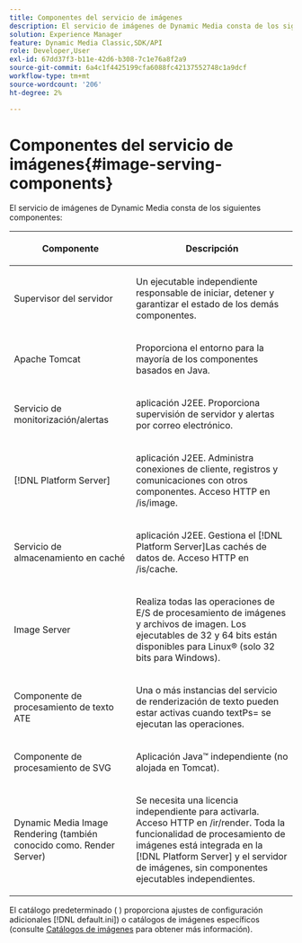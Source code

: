 ```yaml
---
title: Componentes del servicio de imágenes
description: El servicio de imágenes de Dynamic Media consta de los siguientes componentes.
solution: Experience Manager
feature: Dynamic Media Classic,SDK/API
role: Developer,User
exl-id: 67dd37f3-b11e-42d6-b308-7c1e76a8f2a9
source-git-commit: 6a4c1f4425199cfa6088fc42137552748c1a9dcf
workflow-type: tm+mt
source-wordcount: '206'
ht-degree: 2%

---
```


# Componentes del servicio de imágenes{#image-serving-components}

El servicio de imágenes de Dynamic Media consta de los siguientes componentes:

<table id="table_534AF33FE5C4453EACAE0DF35E8E3B63"> 
 <thead> 
  <tr> 
   <th colname="col1" class="entry"> <p>Componente </p> </th> 
   <th colname="col2" class="entry"> <p>Descripción </p> </th> 
  </tr>
 </thead>
 <tbody> 
  <tr> 
   <td colname="col1"> <p>Supervisor del servidor </p> </td> 
   <td colname="col2"> <p>Un ejecutable independiente responsable de iniciar, detener y garantizar el estado de los demás componentes. </p> </td> 
  </tr> 
  <tr> 
   <td colname="col1"> <p>Apache Tomcat </p> </td> 
   <td colname="col2"> <p>Proporciona el entorno para la mayoría de los componentes basados en Java. </p> </td> 
  </tr> 
  <tr> 
   <td colname="col1"> <p>Servicio de monitorización/alertas </p> </td> 
   <td colname="col2"> <p>aplicación J2EE. Proporciona supervisión de servidor y alertas por correo electrónico. </p> </td> 
  </tr> 
  <tr> 
   <td colname="col1"> <p>[!DNL Platform Server] </p> </td> 
   <td colname="col2"> <p>aplicación J2EE. Administra conexiones de cliente, registros y comunicaciones con otros componentes. Acceso HTTP en <span class="filepath"> /is/image</span>. </p> </td> 
  </tr> 
  <tr> 
   <td colname="col1"> <p>Servicio de almacenamiento en caché </p> </td> 
   <td colname="col2"> <p>aplicación J2EE. Gestiona el [!DNL Platform Server]Las cachés de datos de. Acceso HTTP en /is/cache. </p> </td> 
  </tr> 
  <tr> 
   <td colname="col1"> <p>Image Server </p> </td> 
   <td colname="col2"> <p>Realiza todas las operaciones de E/S de procesamiento de imágenes y archivos de imagen. Los ejecutables de 32 y 64 bits están disponibles para Linux® (solo 32 bits para Windows). </p> </td> 
  </tr> 
  <tr> 
   <td colname="col1"> <p>Componente de procesamiento de texto ATE </p> </td> 
   <td colname="col2"> <p>Una o más instancias del servicio de renderización de texto pueden estar activas cuando <span class="codeph"> textPs=</span> se ejecutan las operaciones. </p> </td> 
  </tr> 
  <tr> 
   <td colname="col1"> <p>Componente de procesamiento de SVG </p> </td> 
   <td colname="col2"> <p>Aplicación Java™ independiente (no alojada en Tomcat). </p> </td> 
  </tr> 
  <tr> 
   <td colname="col1"> <p>Dynamic Media Image Rendering (también conocido como. Render Server) </p> </td> 
   <td colname="col2"> <p>Se necesita una licencia independiente para activarla. Acceso HTTP en <span class="filepath"> /ir/render</span>. Toda la funcionalidad de procesamiento de imágenes está integrada en la [!DNL Platform Server] y el servidor de imágenes, sin componentes ejecutables independientes. </p> </td> 
  </tr> 
 </tbody> 
</table>

El catálogo predeterminado ( ) proporciona ajustes de configuración adicionales [!DNL default.ini]) o catálogos de imágenes específicos (consulte [Catálogos de imágenes](../../is-api/image-catalog/image-serving-api-ref/c-image-catalog-reference/c-overview/c-overview.md#concept-9ce2b6a133de45f783e95cabc5810ac3) para obtener más información).
